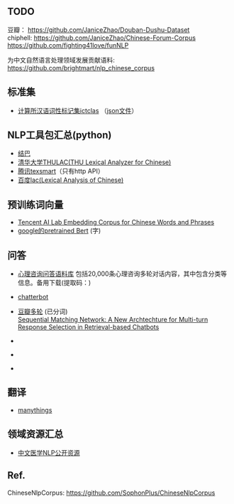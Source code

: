TODO
-----
豆瓣： https://github.com/JaniceZhao/Douban-Dushu-Dataset  
chiphell: https://github.com/JaniceZhao/Chinese-Forum-Corpus  
https://github.com/fighting41love/funNLP

为中文自然语言处理领域发展贡献语料: https://github.com/brightmart/nlp_chinese_corpus


标准集
-----
+ [计算所汉语词性标记集ictclas](http://ictclas.nlpir.org/nlpir/html/readme.htm) 
（[json文件](./)）
     
NLP工具包汇总(python)
-----
+ [结巴](https://github.com/fxsjy/jieba) 
+ [清华大学THULAC(THU Lexical Analyzer for Chinese)](http://thulac.thunlp.org/)  
+ [腾讯texsmart](https://ai.tencent.com/ailab/nlp/texsmart/zh/index.htmll)（只有http API）       
+ [百度lac(Lexical Analysis of Chinese)](https://github.com/baidu/lac)   

预训练词向量
-----
+ [Tencent AI Lab Embedding Corpus for Chinese Words and Phrases](https://ai.tencent.com/ailab/nlp/zh/index.html)  
+ [google的pretrained Bert](https://github.com/google-research/bert/blob/master/multilingual.md) (字)

问答
-----
+ [心理咨询问答语料库](https://github.com/chatopera/efaqa-corpus-zh)
包括20,000条心理咨询多轮对话内容，其中包含分类等信息。备用下载(提取码：)

+ [chatterbot](https://github.com/gunthercox/chatterbot-corpus)
+ [豆瓣多轮](https://github.com/MarkWuNLP/MultiTurnResponseSelection) (已分词)  
  [Sequential Matching Network: A New Archtechture for Multi-turn Response Selection in Retrieval-based Chatbots](https://www.aclweb.org/anthology/P17-1046/)
+ []()
+ []()
+ []()

翻译  
-----
+ [manythings](http://www.manythings.org/anki/)  

领域资源汇总
---
+ [中文医学NLP公开资源](https://github.com/GanjinZero/awesome_Chinese_medical_NLP)

Ref.
---
ChineseNlpCorpus: https://github.com/SophonPlus/ChineseNlpCorpus  





